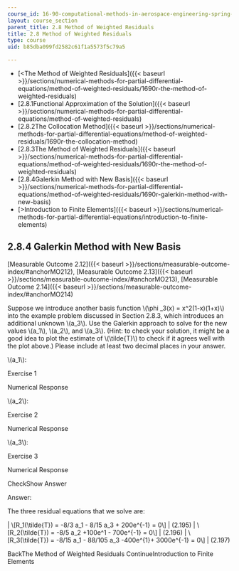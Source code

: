 ```yaml
---
course_id: 16-90-computational-methods-in-aerospace-engineering-spring-2014
layout: course_section
parent_title: 2.8 Method of Weighted Residuals
title: 2.8 Method of Weighted Residuals
type: course
uid: b85dba099fd2582c61f1a5573f5c79a5

---
```


*   [<The Method of Weighted Residuals]({{< baseurl >}}/sections/numerical-methods-for-partial-differential-equations/method-of-weighted-residuals/1690r-the-method-of-weighted-residuals)
*   [2.8.1Functional Approximation of the Solution]({{< baseurl >}}/sections/numerical-methods-for-partial-differential-equations/method-of-weighted-residuals)
*   [2.8.2The Collocation Method]({{< baseurl >}}/sections/numerical-methods-for-partial-differential-equations/method-of-weighted-residuals/1690r-the-collocation-method)
*   [2.8.3The Method of Weighted Residuals]({{< baseurl >}}/sections/numerical-methods-for-partial-differential-equations/method-of-weighted-residuals/1690r-the-method-of-weighted-residuals)
*   [2.8.4Galerkin Method with New Basis]({{< baseurl >}}/sections/numerical-methods-for-partial-differential-equations/method-of-weighted-residuals/1690r-galerkin-method-with-new-basis)
*   [\>Introduction to Finite Elements]({{< baseurl >}}/sections/numerical-methods-for-partial-differential-equations/introduction-to-finite-elements)

2.8.4 Galerkin Method with New Basis
------------------------------------

[Measurable Outcome 2.12]({{< baseurl >}}/sections/measurable-outcome-index/#anchorMO212), [Measurable Outcome 2.13]({{< baseurl >}}/sections/measurable-outcome-index/#anchorMO213), [Measurable Outcome 2.14]({{< baseurl >}}/sections/measurable-outcome-index/#anchorMO214)

Suppose we introduce another basis function \\(\\phi \_3(x) = x^2(1-x)(1+x)\\) into the example problem discussed in Section 2.8.3, which introduces an additional unknown \\(a\_3\\). Use the Galerkin approach to solve for the new values \\(a\_1\\), \\(a\_2\\), and \\(a\_3\\). (Hint: to check your solution, it might be a good idea to plot the estimate of \\(\\tilde{T}\\) to check if it agrees well with the plot above.) Please include at least two decimal places in your answer.

\\(a\_1\\):

Exercise 1

Numerical Response

\\(a\_2\\):

Exercise 2

Numerical Response

\\(a\_3\\):

Exercise 3

Numerical Response

CheckShow Answer

Answer:

The three residual equations that we solve are:

| \\\[R\_1(\\tilde{T}) = -8/3 a\_1 - 8/15 a\_3 + 200e^{-1} = 0\\\] | (2.195) | \\\[R\_2(\\tilde{T}) = -8/5 a\_2 +100e^1 - 700e^{-1} = 0\\\] | (2.196) | \\\[R\_3(\\tilde{T}) = -8/15 a\_1 - 88/105 a\_3 -400e^{1}+ 3000e^{-1} = 0\\\] | (2.197) 

BackThe Method of Weighted Residuals ContinueIntroduction to Finite Elements